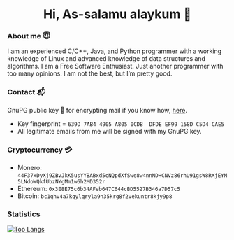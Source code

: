 <h1 align="center">Hi, As-salamu alaykum 👋 </h1>

### About me 😇

I am an experienced C/C++, Java, and Python programmer with a working knowledge of Linux and advanced knowledge of data structures and algorithms. I am a Free Software Enthusiast. Just another programmer with too many opinions. I am not the best, but I’m pretty good.

### Contact 📬

GnuPG public key 🔑 for encrypting mail if you know how, [here](https://gist.github.com/AbdeltwabMF/416e85ffb61ca02c979aaa3e77cd2944#file-amf-gpg-pub).
- Key fingerprint = ```639D 7AB4 4905 A805 0CDB  DFDE EF99 158D C5D4 CAE5```
- All legitimate emails from me will be signed with my GnuPG key.

### Cryptocurrency 💳

- Monero: ```44F37xDyXj9ZBvJkK5usYYBABxd5cNQpdXfSwe8w4nnNDHCNVz86rhU91gsW8RXjEYM5LNdoWQkfUbzNYgMm1w6h2MD352r```
- Ethereum: ```0x3E8E75c6b34AFeb647C644cBD5527B346a7D57c5```
- Bitcoin: ```bc1qhv4a7kqylqryla9n35krg8f2vekuntr8kjy9p8```

### Statistics

[![Top Langs](https://github-readme-stats.vercel.app/api/top-langs/?username=abdeltwabmf&hide=html,css&exclude_repo=abdeltwabmf.github.io&show_icons=true&layout=compact&theme=gruvbox&langs_count=10&card_width=445)](https://github.com/anuraghazra/github-readme-stats)

